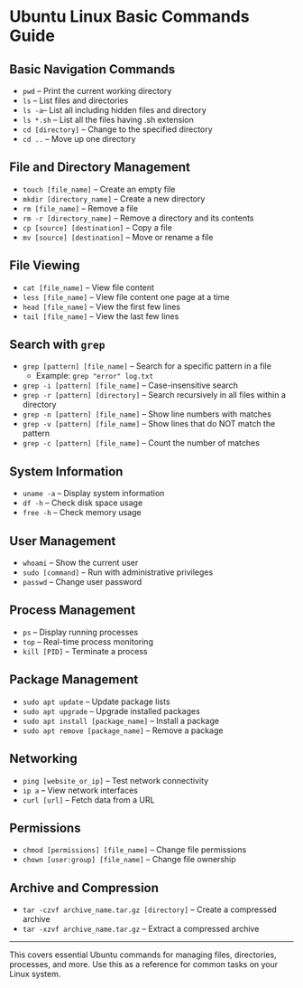 
# Ubuntu Linux Basic Commands Guide

## **Basic Navigation Commands**
- `pwd` – Print the current working directory  
- `ls` – List files and directories
- `ls -a`– List all including hidden files and directory
- `ls *.sh` – List all the files having .sh extension 
- `cd [directory]` – Change to the specified directory  
- `cd ..` – Move up one directory  

## **File and Directory Management**
- `touch [file_name]` – Create an empty file  
- `mkdir [directory_name]` – Create a new directory  
- `rm [file_name]` – Remove a file  
- `rm -r [directory_name]` – Remove a directory and its contents  
- `cp [source] [destination]` – Copy a file  
- `mv [source] [destination]` – Move or rename a file  

## **File Viewing**
- `cat [file_name]` – View file content  
- `less [file_name]` – View file content one page at a time  
- `head [file_name]` – View the first few lines  
- `tail [file_name]` – View the last few lines  

## **Search with `grep`**
- `grep [pattern] [file_name]` – Search for a specific pattern in a file  
  - Example: `grep "error" log.txt`  
- `grep -i [pattern] [file_name]` – Case-insensitive search  
- `grep -r [pattern] [directory]` – Search recursively in all files within a directory  
- `grep -n [pattern] [file_name]` – Show line numbers with matches  
- `grep -v [pattern] [file_name]` – Show lines that do NOT match the pattern  
- `grep -c [pattern] [file_name]` – Count the number of matches  

## **System Information**
- `uname -a` – Display system information  
- `df -h` – Check disk space usage  
- `free -h` – Check memory usage  

## **User Management**
- `whoami` – Show the current user  
- `sudo [command]` – Run with administrative privileges  
- `passwd` – Change user password  

## **Process Management**
- `ps` – Display running processes  
- `top` – Real-time process monitoring  
- `kill [PID]` – Terminate a process  

## **Package Management**
- `sudo apt update` – Update package lists  
- `sudo apt upgrade` – Upgrade installed packages  
- `sudo apt install [package_name]` – Install a package  
- `sudo apt remove [package_name]` – Remove a package  

## **Networking**
- `ping [website_or_ip]` – Test network connectivity  
- `ip a` – View network interfaces  
- `curl [url]` – Fetch data from a URL  

## **Permissions**
- `chmod [permissions] [file_name]` – Change file permissions  
- `chown [user:group] [file_name]` – Change file ownership  

## **Archive and Compression**
- `tar -czvf archive_name.tar.gz [directory]` – Create a compressed archive  
- `tar -xzvf archive_name.tar.gz` – Extract a compressed archive  

---

This covers essential Ubuntu commands for managing files, directories, processes, and more. Use this as a reference for common tasks on your Linux system.
